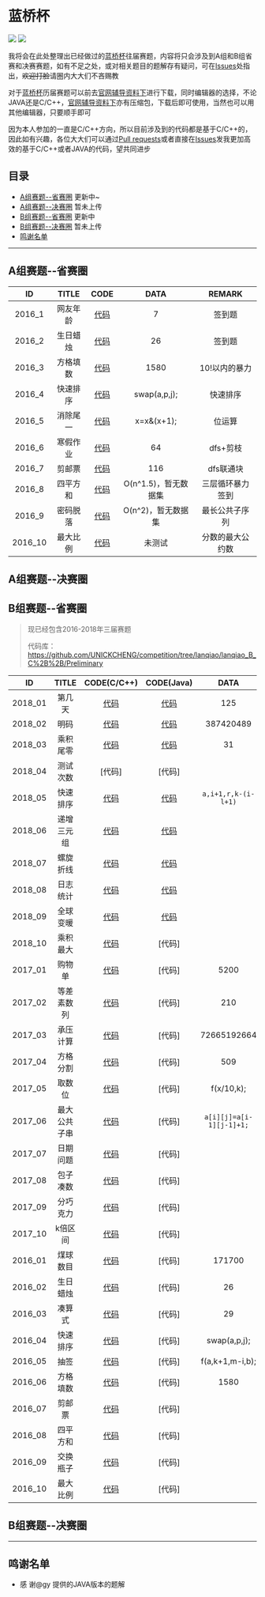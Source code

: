 # 蓝桥杯

![](https://img.shields.io/badge/version-1.0-blue.svg)  ![](https://img.shields.io/badge/lanqiao-updating-brightgreen.svg)

我将会在此处整理出已经做过的[蓝桥杯](http://dasai.lanqiao.cn/)往届赛题，内容将只会涉及到A组和B组省赛和决赛赛题，如有不足之处，或对相关题目的题解存有疑问，可在[Issues](https://github.com/UNICKCHENG/competition/issues)处指出，~~欢迎打脸~~请圈内大大们不吝赐教

对于[蓝桥杯](http://dasai.lanqiao.cn/)历届赛题可以前去[官网辅导资料下](http://dasai.lanqiao.cn/pages/dasai/news_detail_w.html?id=644)进行下载，同时编辑器的选择，不论JAVA还是C/C++，[官网辅导资料下](http://dasai.lanqiao.cn/pages/dasai/news_detail_w.html?id=644)亦有压缩包，下载后即可使用，当然也可以用其他编辑器，只要顺手即可

因为本人参加的一直是C/C++方向，所以目前涉及到的代码都是基于C/C++的，因此如有兴趣，各位大大们可以通过[Pull requests](https://github.com/UNICKCHENG/competition/pulls)或者直接在[Issues](https://github.com/UNICKCHENG/competition/issues)发我更加高效的基于C/C++或者JAVA的代码，望共同进步

## 目录

- [A组赛题--省赛圈](#A组赛题--省赛圈) 更新中~
- [A组赛题--决赛圈](#A组赛题--决赛圈) 暂未上传
- [B组赛题--省赛圈](#B组赛题--省赛圈) 更新中
- [B组赛题--决赛圈](#B组赛题--决赛圈) 暂未上传
- [鸣谢名单](#鸣谢名单)



---

## A组赛题--省赛圈

|  ID  | TITLE | CODE | DATA | REMARK |
| :--: | :---: | :--: | :--: | :----: |
| 2016_1 | 网友年龄 | [代码](https://github.com/UNICKCHENG/competition/blob/lanqiao/lanqiao_A_C%2B%2B/%E7%AC%AC%E4%B8%83%E5%B1%8A%E8%93%9D%E6%A1%A5%E6%9D%AF%E7%9C%81%E8%B5%9B%E4%BB%A3%E7%A0%81%E5%BA%93/1.cpp) |          7           |      签到题      |
| 2016_2 | 生日蜡烛 | [代码](https://github.com/UNICKCHENG/competition/blob/lanqiao/lanqiao_A_C%2B%2B/%E7%AC%AC%E4%B8%83%E5%B1%8A%E8%93%9D%E6%A1%A5%E6%9D%AF%E7%9C%81%E8%B5%9B%E4%BB%A3%E7%A0%81%E5%BA%93/2.cpp) |          26          |      签到题      |
| 2016_3 | 方格填数 | [代码](https://github.com/UNICKCHENG/competition/blob/lanqiao/lanqiao_A_C%2B%2B/%E7%AC%AC%E4%B8%83%E5%B1%8A%E8%93%9D%E6%A1%A5%E6%9D%AF%E7%9C%81%E8%B5%9B%E4%BB%A3%E7%A0%81%E5%BA%93/3.cpp) |         1580         |  10!以内的暴力   |
| 2016_4 | 快速排序 | [代码](https://github.com/UNICKCHENG/competition/blob/lanqiao/lanqiao_A_C%2B%2B/%E7%AC%AC%E4%B8%83%E5%B1%8A%E8%93%9D%E6%A1%A5%E6%9D%AF%E7%9C%81%E8%B5%9B%E4%BB%A3%E7%A0%81%E5%BA%93/4.cpp) |     swap(a,p,j);     |     快速排序     |
| 2016_5 | 消除尾一 | [代码](https://github.com/UNICKCHENG/competition/blob/lanqiao/lanqiao_A_C%2B%2B/%E7%AC%AC%E4%B8%83%E5%B1%8A%E8%93%9D%E6%A1%A5%E6%9D%AF%E7%9C%81%E8%B5%9B%E4%BB%A3%E7%A0%81%E5%BA%93/5.cpp) |      x=x&(x+1);      |      位运算      |
| 2016_6 | 寒假作业 | [代码](https://github.com/UNICKCHENG/competition/blob/lanqiao/lanqiao_A_C%2B%2B/%E7%AC%AC%E4%B8%83%E5%B1%8A%E8%93%9D%E6%A1%A5%E6%9D%AF%E7%9C%81%E8%B5%9B%E4%BB%A3%E7%A0%81%E5%BA%93/6.cpp) |          64          |     dfs+剪枝     |
| 2016_7 |  剪邮票  | [代码](https://github.com/UNICKCHENG/competition/blob/lanqiao/lanqiao_A_C%2B%2B/%E7%AC%AC%E4%B8%83%E5%B1%8A%E8%93%9D%E6%A1%A5%E6%9D%AF%E7%9C%81%E8%B5%9B%E4%BB%A3%E7%A0%81%E5%BA%93/7.cpp) |         116          |    dfs联通块     |
| 2016_8 | 四平方和 | [代码](https://github.com/UNICKCHENG/competition/blob/lanqiao/lanqiao_A_C%2B%2B/%E7%AC%AC%E4%B8%83%E5%B1%8A%E8%93%9D%E6%A1%A5%E6%9D%AF%E7%9C%81%E8%B5%9B%E4%BB%A3%E7%A0%81%E5%BA%93/8.cpp) | O(n^1.5)，暂无数据集 | 三层循环暴力签到 |
| 2016_9 | 密码脱落 | [代码](https://github.com/UNICKCHENG/competition/blob/lanqiao/lanqiao_A_C%2B%2B/%E7%AC%AC%E4%B8%83%E5%B1%8A%E8%93%9D%E6%A1%A5%E6%9D%AF%E7%9C%81%E8%B5%9B%E4%BB%A3%E7%A0%81%E5%BA%93/9.cpp) |  O(n^2)，暂无数据集  |  最长公共子序列  |
|  2016_10  | 最大比例 | [代码](https://github.com/UNICKCHENG/competition/blob/lanqiao/lanqiao_A_C%2B%2B/%E7%AC%AC%E4%B8%83%E5%B1%8A%E8%93%9D%E6%A1%A5%E6%9D%AF%E7%9C%81%E8%B5%9B%E4%BB%A3%E7%A0%81%E5%BA%93/10.cpp) |        未测试        | 分数的最大公约数 |



## A组赛题--决赛圈



## B组赛题--省赛圈

> 现已经包含2016-2018年三届赛题
>
> 代码库：https://github.com/UNICKCHENG/competition/tree/lanqiao/lanqiao_B_C%2B%2B/Preliminary

|  ID  | TITLE | CODE(C/C++) | CODE(Java) | DATA | REMARK |
| :--: | :---: | :--: | :--: | :----: | :----: |
| 2018_01 |   第几天   | [代码](https://github.com/UNICKCHENG/competition/blob/lanqiao/lanqiao_B_C%2B%2B/Preliminary/2018_1.cpp) | [代码](https://paste.ubuntu.com/p/vXWkNfZkgR/) | 125 |  |
| 2018_02 |    明码    | [代码](https://github.com/UNICKCHENG/competition/blob/lanqiao/lanqiao_B_C%2B%2B/Preliminary/2018_2.cpp) | [代码](https://paste.ubuntu.com/p/w5T4fV9fyP/) | 387420489 | 补码和反码 |
| 2018_03 |  乘积尾零  | [代码](https://github.com/UNICKCHENG/competition/blob/lanqiao/lanqiao_B_C%2B%2B/Preliminary/2018_3.cpp) | [代码](https://paste.ubuntu.com/p/Z3ZzQvySJ3/) | 31 |                                                              |
| 2018_04 |  测试次数  |                            [代码]                            |                     [代码]                     |  | [谷歌面试题参考](https://mp.weixin.qq.com/s?__biz=MzAxOTc5MDY2NA==&mid=2651974453&idx=1&sn=d94b02b4e36f579320930f5117fd540e&mpshare=1&scene=23&srcid=0426FhZVbioCW1nCHE97kt4X#rd) |
| 2018_05 | 快速排序 | [代码](https://github.com/UNICKCHENG/competition/blob/lanqiao/lanqiao_B_C%2B%2B/Preliminary/2018_5.cpp) | [代码](https://paste.ubuntu.com/p/cb6hjtkknN/) | `a,i+1,r,k-(i-l+1)` |  |
| 2018_06 | 递增三元组 | [代码](https://github.com/UNICKCHENG/competition/blob/lanqiao/lanqiao_B_C%2B%2B/Preliminary/2018_6.cpp) | [代码](https://paste.ubuntu.com/p/HnGs53RHTk/) |  |  |
| 2018_07 | 螺旋折线 | [代码](https://github.com/UNICKCHENG/competition/blob/lanqiao/lanqiao_B_C%2B%2B/Preliminary/2018_7.cpp) | [代码](https://paste.ubuntu.com/p/QHS7MBXXqr/) |  |  |
| 2018_08 | 日志统计 | [代码](https://github.com/UNICKCHENG/competition/blob/lanqiao/lanqiao_B_C%2B%2B/Preliminary/2018_8.cpp) | [代码](https://paste.ubuntu.com/p/5dckpFZBpc/) |  |  |
| 2018_09 | 全球变暖 | [代码](https://github.com/UNICKCHENG/competition/blob/lanqiao/lanqiao_B_C%2B%2B/Preliminary/2018_9.cpp) | [代码](https://paste.ubuntu.com/p/jtX4HGDqPM/) |  |  |
| 2018_10 | 乘积最大 | [代码](https://github.com/UNICKCHENG/competition/blob/lanqiao/lanqiao_B_C%2B%2B/Preliminary/2018_10.cpp) | [代码] |  |  |
| 2017_01 |    购物单    | [代码](https://github.com/UNICKCHENG/competition/blob/lanqiao/lanqiao_B_C%2B%2B/Preliminary/2017_1.cpp) |   [代码]   | 5200 |                         水题                          |
| 2017_02 |  等差素数列  | [代码](https://github.com/UNICKCHENG/competition/blob/lanqiao/lanqiao_B_C%2B%2B/Preliminary/2017_2.cpp) |   [代码]   | 210 | 论文题 |
| 2017_03 |   承压计算   | [代码](https://github.com/UNICKCHENG/competition/blob/lanqiao/lanqiao_B_C%2B%2B/Preliminary/2017_3.cpp) |   [代码]   | 72665192664 |                           数组操作                           |
| 2017_04 |   方格分割   | [代码](https://github.com/UNICKCHENG/competition/blob/lanqiao/lanqiao_B_C%2B%2B/Preliminary/2017_4.cpp) |   [代码]   | 509 |              dfs联通块              |
| 2017_05 |    取数位    | [代码](https://github.com/UNICKCHENG/competition/blob/lanqiao/lanqiao_B_C%2B%2B/Preliminary/2017_5.cpp) |   [代码]   | f(x/10,k); |                           水题                            |
| 2017_06 | 最大公共子串 | [代码](https://github.com/UNICKCHENG/competition/blob/lanqiao/lanqiao_B_C%2B%2B/Preliminary/2017_6.cpp) |   [代码]   | `a[i][j]=a[i-1][j-1]+1;` |                       动态规划                        |
| 2017_07 |   日期问题   | [代码](https://github.com/UNICKCHENG/competition/blob/lanqiao/lanqiao_B_C%2B%2B/Preliminary/2017_7.cpp) |   [代码]   |                                                 |                        模拟                        |
| 2017_08 |   包子凑数   | [代码](https://github.com/UNICKCHENG/competition/blob/lanqiao/lanqiao_B_C%2B%2B/Preliminary/2017_8.cpp) |   [代码]   |                                      |                   扩展欧几里得+完全背包                   |
| 2017_09 |   分巧克力   | [代码](https://github.com/UNICKCHENG/competition/blob/lanqiao/lanqiao_B_C%2B%2B/Preliminary/2017_9.cpp) |   [代码]   |                                                     |                                                     |
|  2017_10  |   k倍区间    | [代码](https://github.com/UNICKCHENG/competition/blob/lanqiao/lanqiao_B_C%2B%2B/Preliminary/2017_10.cpp) |   [代码]   |                                                  |                         K序列问题                         |
| 2016_01 | 煤球数目 | [代码](https://github.com/UNICKCHENG/competition/blob/lanqiao/lanqiao_B_C%2B%2B/Preliminary/2016_1.cpp) |    [代码]    |171700|水题|
| 2016_02 | 生日蜡烛 | [代码](https://github.com/UNICKCHENG/competition/blob/lanqiao/lanqiao_B_C%2B%2B/Preliminary/2016_2.cpp) |    [代码]    |26|水题|
| 2016_03 |  凑算式  | [代码](https://github.com/UNICKCHENG/competition/blob/lanqiao/lanqiao_B_C%2B%2B/Preliminary/2016_3.cpp) |    [代码]    |29|next_permutation()函数|
| 2016_04 | 快速排序 | [代码](https://github.com/UNICKCHENG/competition/blob/lanqiao/lanqiao_B_C%2B%2B/Preliminary/2016_4.cpp) |    [代码]    |swap(a,p,j);|快速排序|
| 2016_05 |   抽签   | [代码](https://github.com/UNICKCHENG/competition/blob/lanqiao/lanqiao_B_C%2B%2B/Preliminary/2016_5.cpp) |    [代码]    |f(a,k+1,m-i,b);|考察dfs能力|
| 2016_06 | 方格填数 | [代码](https://github.com/UNICKCHENG/competition/blob/lanqiao/lanqiao_B_C%2B%2B/Preliminary/2016_6.cpp) |    [代码]    |1580|10!，进行暴力|
| 2016_07 |  剪邮票  | [代码](https://github.com/UNICKCHENG/competition/blob/lanqiao/lanqiao_B_C%2B%2B/Preliminary/2016_7.cpp) |    [代码]    ||dfs联通块|
| 2016_08 | 四平方和 | [代码](https://github.com/UNICKCHENG/competition/blob/lanqiao/lanqiao_B_C%2B%2B/Preliminary/2016_8.cpp) |    [代码]    ||**WA**|
| 2016_09 | 交换瓶子 | [代码](https://github.com/UNICKCHENG/competition/blob/lanqiao/lanqiao_B_C%2B%2B/Preliminary/2016_9.cpp) |    [代码]    ||**WA**|
|  2016_10  | 最大比例 | [代码](https://github.com/UNICKCHENG/competition/blob/lanqiao/lanqiao_B_C%2B%2B/Preliminary/2016_10.cpp) |    [代码]    ||**WA**|




## B组赛题--决赛圈





---

## 鸣谢名单

- 感 谢@gy 提供的JAVA版本的题解
